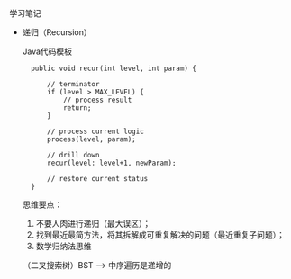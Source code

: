 学习笔记

* 递归（Recursion）

    Java代码模板

        public void recur(int level, int param) {
            
            // terminator
            if (level > MAX_LEVEL) {
                // process result
                return;
            }

            // process current logic
            process(level, param);

            // drill down
            recur(level: level+1, newParam);

            // restore current status
        }

    思维要点：
    1. 不要人肉进行递归（最大误区）；
    2. 找到最近最简方法，将其拆解成可重复解决的问题（最近重复子问题）；
    3. 数学归纳法思维

    （二叉搜索树）BST —> 中序遍历是递增的